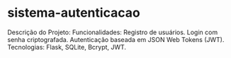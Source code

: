 # sistema-autenticacao
Descrição do Projeto:
Funcionalidades:
Registro de usuários.
Login com senha criptografada.
Autenticação baseada em JSON Web Tokens (JWT).
Tecnologias: Flask, SQLite, Bcrypt, JWT.

